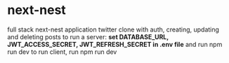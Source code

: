 # next-nest
full stack next-nest application
twitter clone with auth, creating, updating and deleting posts
to run a server: <b>set DATABASE_URL, JWT_ACCESS_SECRET, JWT_REFRESH_SECRET in .env file</b> and run npm run dev
to run client, run npm run dev
